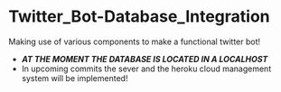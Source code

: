 # Twitter_Bot-Database_Integration
Making use of various components to make a functional twitter bot!

- ***AT THE MOMENT THE DATABASE IS LOCATED IN A LOCALHOST***
- In upcoming commits the sever and the heroku cloud management system will be implemented!
